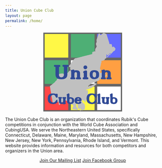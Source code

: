 ```yaml
---
title: Union Cube Club
layout: page
permalink: /home/
---
```



<div align="center">
    <img src="../img/Logo-256.png" alt="Union Cube Club">
    <br />
</div>  

The Union Cube Club is an organization that coordinates Rubik's Cube competitions in conjunction with the World Cube Association and CubingUSA. We serve the Northeastern United States, specifically Connecticut, Delaware, Maine, Maryland, Massachusetts, New Hampshire, New Jersey, New York, Pennsylvania, Rhode Island, and Vermont. This website provides information and resources for both competitors and organizers in the Union area.

<div align="center">
    <a href="http://need.to.set.up" class="btn btn-primary">Join Our Mailing List</a>
    <a href="https://www.facebook.com/groups/176203059405833/" class="btn btn-primary">Join Facebook Group</a>
</div>